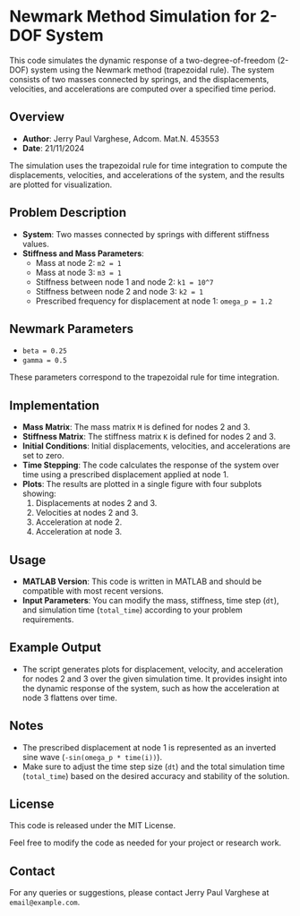 # Newmark Method Simulation for 2-DOF System

This code simulates the dynamic response of a two-degree-of-freedom (2-DOF) system using the Newmark method (trapezoidal rule). The system consists of two masses connected by springs, and the displacements, velocities, and accelerations are computed over a specified time period.

## Overview
- **Author**: Jerry Paul Varghese, Adcom. Mat.N. 453553
- **Date**: 21/11/2024

The simulation uses the trapezoidal rule for time integration to compute the displacements, velocities, and accelerations of the system, and the results are plotted for visualization.

## Problem Description
- **System**: Two masses connected by springs with different stiffness values.
- **Stiffness and Mass Parameters**:
  - Mass at node 2: `m2 = 1`
  - Mass at node 3: `m3 = 1`
  - Stiffness between node 1 and node 2: `k1 = 10^7`
  - Stiffness between node 2 and node 3: `k2 = 1`
  - Prescribed frequency for displacement at node 1: `omega_p = 1.2`

## Newmark Parameters
- `beta = 0.25`
- `gamma = 0.5`

These parameters correspond to the trapezoidal rule for time integration.

## Implementation
- **Mass Matrix**: The mass matrix `M` is defined for nodes 2 and 3.
- **Stiffness Matrix**: The stiffness matrix `K` is defined for nodes 2 and 3.
- **Initial Conditions**: Initial displacements, velocities, and accelerations are set to zero.
- **Time Stepping**: The code calculates the response of the system over time using a prescribed displacement applied at node 1.
- **Plots**: The results are plotted in a single figure with four subplots showing:
  1. Displacements at nodes 2 and 3.
  2. Velocities at nodes 2 and 3.
  3. Acceleration at node 2.
  4. Acceleration at node 3.

## Usage
- **MATLAB Version**: This code is written in MATLAB and should be compatible with most recent versions.
- **Input Parameters**: You can modify the mass, stiffness, time step (`dt`), and simulation time (`total_time`) according to your problem requirements.

## Example Output
- The script generates plots for displacement, velocity, and acceleration for nodes 2 and 3 over the given simulation time. It provides insight into the dynamic response of the system, such as how the acceleration at node 3 flattens over time.

## Notes
- The prescribed displacement at node 1 is represented as an inverted sine wave (`-sin(omega_p * time(i))`).
- Make sure to adjust the time step size (`dt`) and the total simulation time (`total_time`) based on the desired accuracy and stability of the solution.

## License
This code is released under the MIT License.

Feel free to modify the code as needed for your project or research work.

## Contact
For any queries or suggestions, please contact Jerry Paul Varghese at `email@example.com`.
